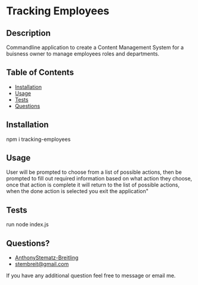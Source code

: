 # Tracking Employees                 
       
## Description
Commandline application to create a Content Management System for a buisness owner to manage employees roles and departments.

## Table of Contents
 * [Installation](#installation)
 * [Usage](#usage)
 * [Tests](#tests)
 * [Questions](#questions)
        
        
## Installation
npm i tracking-employees
        
        
## Usage
 User will be prompted to choose from a list of possible actions, then be prompted to fill out required information based on what action they choose, once that action is complete it will return to the list of possible actions, when the done action is selected you exit the application"
           
        
## Tests
 run node index.js
        
## Questions?
* [AnthonyStematz-Breitling](https://github.com/AnthonyStematz-Breitling)
* stembreit@gmail.com
        
 If you have any additional question feel free to message or email me.
